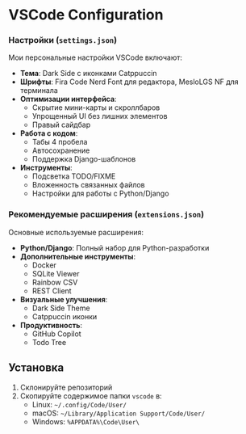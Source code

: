 
# VSCode Configuration

### Настройки (`settings.json`)

Мои персональные настройки VSCode включают:

- **Тема**: Dark Side с иконками Catppuccin
- **Шрифты**: Fira Code Nerd Font для редактора, MesloLGS NF для терминала
- **Оптимизации интерфейса**:
  - Скрытие мини-карты и скроллбаров
  - Упрощенный UI без лишних элементов
  - Правый сайдбар
- **Работа с кодом**:
  - Табы 4 пробела
  - Автосохранение
  - Поддержка Django-шаблонов
- **Инструменты**:
  - Подсветка TODO/FIXME
  - Вложенность связанных файлов
  - Настройки для работы с Python/Django

### Рекомендуемые расширения (`extensions.json`)

Основные используемые расширения:

- **Python/Django**: Полный набор для Python-разработки
- **Дополнительные инструменты**:
  - Docker
  - SQLite Viewer
  - Rainbow CSV
  - REST Client
- **Визуальные улучшения**:
  - Dark Side Theme
  - Catppuccin иконки
- **Продуктивность**:
  - GitHub Copilot
  - Todo Tree

## Установка

1. Склонируйте репозиторий
2. Скопируйте содержимое папки `vscode` в:
   - Linux: `~/.config/Code/User/`
   - macOS: `~/Library/Application Support/Code/User/`
   - Windows: `%APPDATA%\Code\User\`
